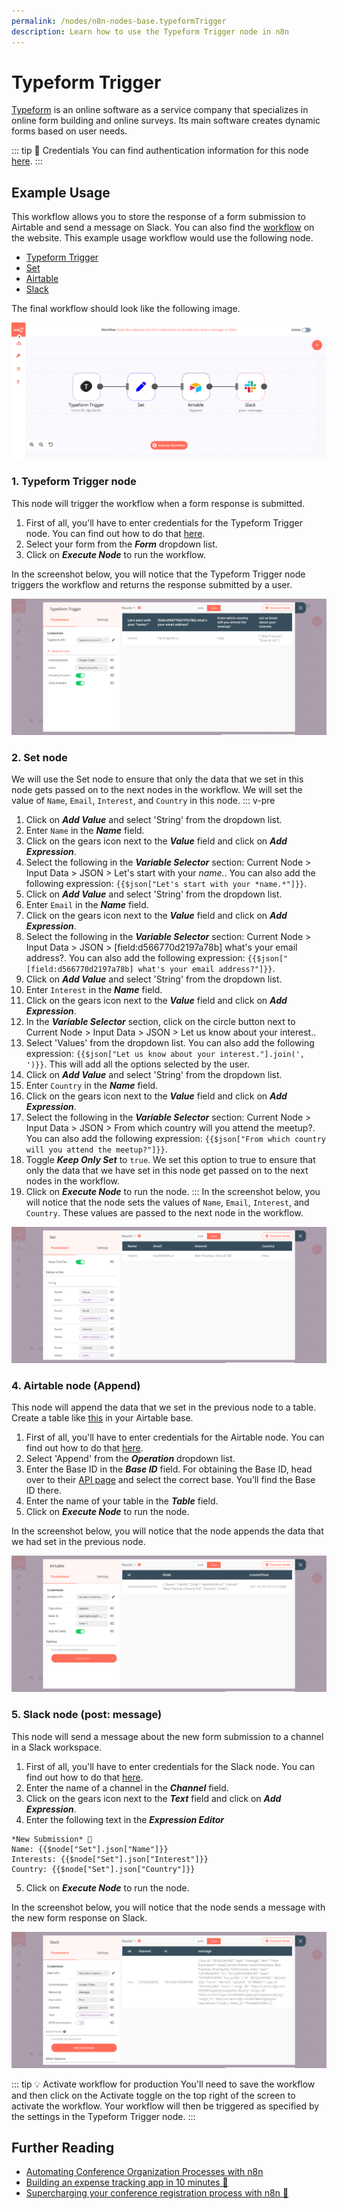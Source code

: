 ```yaml
---
permalink: /nodes/n8n-nodes-base.typeformTrigger
description: Learn how to use the Typeform Trigger node in n8n
---
```


# Typeform Trigger

[Typeform](https://www.typeform.com/) is an online software as a service company that specializes in online form building and online surveys. Its main software creates dynamic forms based on user needs.

::: tip 🔑 Credentials
You can find authentication information for this node [here](../../../credentials/Typeform/README.md).
:::


## Example Usage

This workflow allows you to store the response of a form submission to Airtable and send a message on Slack. You can also find the [workflow](https://n8n.io/workflows/916) on the website. This example usage workflow would use the following node.
- [Typeform Trigger]()
- [Set](../../core-nodes/Set/README.md)
- [Airtable](../../nodes/Airtable/README.md)
- [Slack](../../nodes/Slack/README.md)

The final workflow should look like the following image.

![A workflow with the Typeform Trigger node](./workflow.png)


### 1. Typeform Trigger node

This node will trigger the workflow when a form response is submitted.

1. First of all, you'll have to enter credentials for the Typeform Trigger node. You can find out how to do that [here](../../../credentials/Typeform/README.md).
2. Select your form from the ***Form*** dropdown list.
3. Click on ***Execute Node*** to run the workflow.

In the screenshot below, you will notice that the Typeform Trigger node triggers the workflow and returns the response submitted by a user.

![Using the Typeform Trigger node to trigger the workflow](./TypeformTrigger_node.png)

### 2. Set node

We will use the Set node to ensure that only the data that we set in this node gets passed on to the next nodes in the workflow. We will set the value of `Name`, `Email`, `Interest`, and `Country` in this node.
::: v-pre
1. Click on ***Add Value*** and select 'String' from the dropdown list.
2. Enter `Name` in the ***Name*** field.
3. Click on the gears icon next to the ***Value*** field and click on ***Add Expression***.
4. Select the following in the ***Variable Selector*** section: Current Node > Input Data > JSON > Let's start with your *name.*. You can also add the following expression: `{{$json["Let's start with your *name.*"]}}`.
5. Click on ***Add Value*** and select 'String' from the dropdown list.
6. Enter `Email` in the ***Name*** field.
7. Click on the gears icon next to the ***Value*** field and click on ***Add Expression***.
8. Select the following in the ***Variable Selector*** section: Current Node > Input Data > JSON > [field:d566770d2197a78b] what's your email address?. You can also add the following expression: `{{$json["[field:d566770d2197a78b] what's your email address?"]}}`.
9. Click on ***Add Value*** and select 'String' from the dropdown list.
10. Enter `Interest` in the ***Name*** field.
11. Click on the gears icon next to the ***Value*** field and click on ***Add Expression***.
12. In the ***Variable Selector*** section, click on the circle button next to Current Node > Input Data > JSON > Let us know about your interest..
13. Select 'Values' from the dropdown list. You can also add the following expression: `{{$json["Let us know about your interest."].join(', ')}}`. This will add all the options selected by the user.
14. Click on ***Add Value*** and select 'String' from the dropdown list.
15. Enter `Country` in the ***Name*** field.
16. Click on the gears icon next to the ***Value*** field and click on ***Add Expression***.
17. Select the following in the ***Variable Selector*** section: Current Node > Input Data > JSON > From which country will you attend the meetup?. You can also add the following expression: `{{$json["From which country will you attend the meetup?"]}}`.
18. Toggle ***Keep Only Set*** to `true`. We set this option to true to ensure that only the data that we have set in this node get passed on to the next nodes in the workflow.
19. Click on ***Execute Node*** to run the node.
:::
In the screenshot below, you will notice that the node sets the values of `Name`, `Email`, `Interest`, and `Country`. These values are passed to the next node in the workflow.

![Using the Set node to set the values](./Set_node.png)

### 4. Airtable node (Append)

This node will append the data that we set in the previous node to a table. Create a table like [this](https://airtable.com/shreoj1AmTE6S6Eep) in your Airtable base.

1. First of all, you'll have to enter credentials for the Airtable node. You can find out how to do that [here](../../../credentials/Airtable/README.md).
2. Select 'Append' from the ***Operation*** dropdown list.
3. Enter the Base ID in the ***Base ID*** field. For obtaining the Base ID, head over to their [API page](https://airtable.com/api) and select the correct base. You’ll find the Base ID there.
4. Enter the name of your table in the ***Table*** field.
5. Click on ***Execute Node*** to run the node.

In the screenshot below, you will notice that the node appends the data that we had set in the previous node.

![Using the Airtable node to insert data into an Airtable table](./Airtable_node.png)

### 5. Slack node (post: message)

This node will send a message about the new form submission to a channel in a Slack workspace.

1. First of all, you'll have to enter credentials for the Slack node. You can find out how to do that [here](../../../credentials/Slac/README.md).
2. Enter the name of a channel in the ***Channel*** field.
3. Click on the gears icon next to the ***Text*** field and click on ***Add Expression***.
4. Enter the following text in the ***Expression Editor***
```
*New Submission* 🙌
Name: {{$node["Set"].json["Name"]}}
Interests: {{$node["Set"].json["Interest"]}}
Country: {{$node["Set"].json["Country"]}}
```
5. Click on ***Execute Node*** to run the node.

In the screenshot below, you will notice that the node sends a message with the new form response on Slack.

![Using the Slack node to send a message to channel](./Slack_node.png)

::: tip 💡 Activate workflow for production
You'll need to save the workflow and then click on the Activate toggle on the top right of the screen to activate the workflow. Your workflow will then be triggered as specified by the settings in the Typeform Trigger node.
:::

## Further Reading

- [Automating Conference Organization Processes with n8n](https://medium.com/n8n-io/automating-conference-organization-processes-with-n8n-ab8f64a7a520)
- [Building an expense tracking app in 10 minutes 📱](https://medium.com/n8n-io/building-an-expense-tracking-app-in-10-minutes-74b0cececc90)
- [Supercharging your conference registration process with n8n 🎫](https://medium.com/n8n-io/supercharging-your-conference-registration-process-with-n8n-2831cdff37f9)
